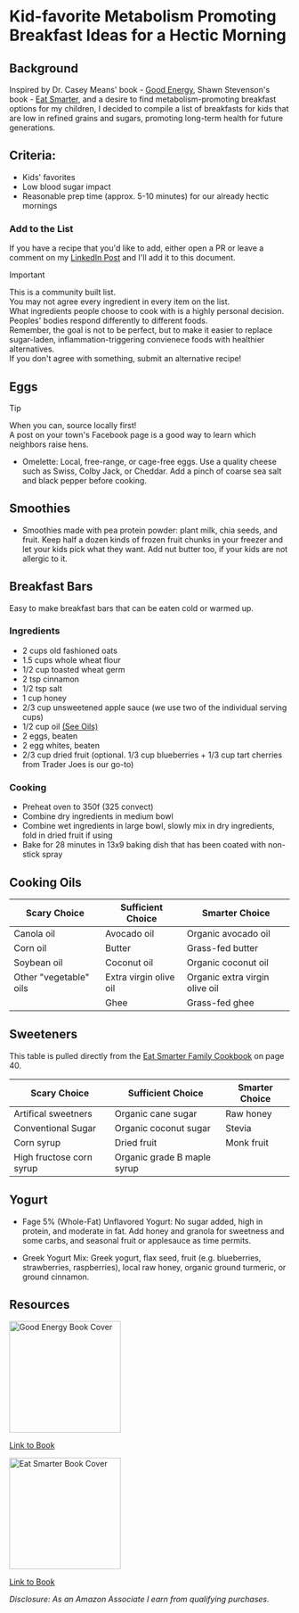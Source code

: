# Kid-favorite Metabolism Promoting Breakfast Ideas for a Hectic Morning

## Background

Inspired by Dr. Casey Means' book - [Good Energy][1], Shawn Stevenson's book - [Eat Smarter][2], and a desire to find metabolism-promoting breakfast options for my children, 
I decided to compile a list of breakfasts for kids that are low in refined grains and sugars, promoting long-term health for future generations. 

## Criteria:
- Kids' favorites
- Low blood sugar impact
- Reasonable prep time (approx. 5-10 minutes) for our already hectic mornings

### Add to the List

If you have a recipe that you'd like to add, either open a PR or leave a comment on my [LinkedIn Post](https://www.linkedin.com/posts/bithippie_nutrition-breakfastideas-healthyeating-activity-7204488966199283712-CRHh) and I'll add it to this document. 

> [!IMPORTANT]
>
> This is a community built list. \
> You may not agree every ingredient in every item on the list. \
> What ingredients people choose to cook with is a highly personal decision. \
> Peoples' bodies respond differently to different foods. \
> Remember, the goal is not to be perfect, but to make it easier to replace sugar-laden, inflammation-triggering convienece foods with healthier alternatives. \
> If you don't agree with something, submit an alternative recipe!

## Eggs
> [!TIP]
>
> When you can, source locally first! \
> A post on your town's Facebook page is a good way to learn which neighbors raise hens.

- Omelette: Local, free-range, or cage-free eggs. Use a quality cheese such as Swiss, Colby Jack, or Cheddar. Add a pinch of coarse sea salt and black pepper before cooking. 

## Smoothies

- Smoothies made with pea protein powder: plant milk, chia seeds, and fruit. Keep half a dozen kinds of frozen fruit chunks in your freezer and let your kids pick what they want. Add nut butter too, if your kids are not allergic to it.

## Breakfast Bars
Easy to make breakfast bars that can be eaten cold or warmed up.

### Ingredients
- 2 cups old fashioned oats
- 1.5 cups whole wheat flour
- 1/2 cup toasted wheat germ
- 2 tsp cinnamon
- 1/2 tsp salt
- 1 cup honey
- 2/3 cup unsweetened apple sauce (we use two of the individual serving cups)
- 1/2 cup oil [(See Oils)](#cooking-oils)
- 2 eggs, beaten
- 2 egg whites, beaten
- 2/3 cup dried fruit (optional. 1/3 cup blueberries + 1/3 cup tart cherries from Trader Joes is our go-to)

### Cooking
- Preheat oven to 350f (325 convect)
- Combine dry ingredients in medium bowl
- Combine wet ingredients in large bowl, slowly mix in dry ingredients, fold in dried fruit if using
- Bake for 28 minutes in 13x9 baking dish that has been coated with non-stick spray

## Cooking Oils
| Scary Choice           | Sufficient Choice      | Smarter Choice                 |
|------------------------|------------------------|--------------------------------|
| Canola oil             | Avocado oil            | Organic avocado oil            |
| Corn oil               | Butter                 | Grass-fed butter               |
| Soybean oil            | Coconut oil            | Organic coconut oil            |
| Other "vegetable" oils | Extra virgin olive oil | Organic extra virgin olive oil |
|                        | Ghee                   | Grass-fed ghee                 |


## Sweeteners
This table is pulled directly from the [Eat Smarter Family Cookbook][2] on page 40.

| Scary Choice             | Sufficient Choice           | Smarter Choice |
|--------------------------|-----------------------------|----------------|
| Artifical sweetners      | Organic cane sugar          | Raw honey      |
| Conventional Sugar       | Organic coconut sugar       | Stevia         |
| Corn syrup               | Dried fruit                 | Monk fruit     |
| High fructose corn syrup | Organic grade B maple syrup |                |


## Yogurt

- Fage 5% (Whole-Fat) Unflavored Yogurt: No sugar added, high in protein, and moderate in fat. Add honey and granola for sweetness and some carbs, and seasonal fruit or applesauce as time permits.

- Greek Yogurt Mix: Greek yogurt, flax seed, fruit (e.g. blueberries, strawberries, raspberries), local raw honey, organic ground turmeric, or ground cinnamon.

## Resources
[
  <img 
    alt="Good Energy Book Cover" 
    src="https://m.media-amazon.com/images/I/71KTwO53SnL._SL1500_.jpg"
    float="left"
    width="200"
  />
][1]

[Link to Book][1]

[
  <img 
    alt="Eat Smarter Book Cover" 
    src="https://m.media-amazon.com/images/I/719eqXYIiSL._SL1500_.jpg"
    float="left"
    width="200" />
][2]

[Link to Book][2]


_Disclosure: As an Amazon Associate I earn from qualifying purchases._


<!-- Good Energy --> 
[1]: https://amzn.to/3VCBHtH

<!-- Eat Smarter Family Cookbook--> 
[2]: https://amzn.to/4csOYvM

